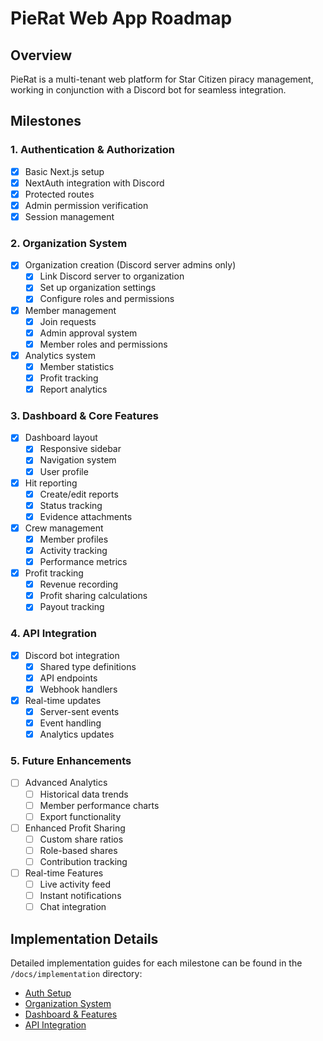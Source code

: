 # PieRat Web App Roadmap

## Overview
PieRat is a multi-tenant web platform for Star Citizen piracy management, working in conjunction with a Discord bot for seamless integration.

## Milestones

### 1. Authentication & Authorization
- [x] Basic Next.js setup
- [x] NextAuth integration with Discord
- [x] Protected routes
- [x] Admin permission verification
- [x] Session management

### 2. Organization System
- [x] Organization creation (Discord server admins only)
  - [x] Link Discord server to organization
  - [x] Set up organization settings
  - [x] Configure roles and permissions
- [x] Member management
  - [x] Join requests
  - [x] Admin approval system
  - [x] Member roles and permissions
- [x] Analytics system
  - [x] Member statistics
  - [x] Profit tracking
  - [x] Report analytics

### 3. Dashboard & Core Features
- [x] Dashboard layout
  - [x] Responsive sidebar
  - [x] Navigation system
  - [x] User profile
- [x] Hit reporting
  - [x] Create/edit reports
  - [x] Status tracking
  - [x] Evidence attachments
- [x] Crew management
  - [x] Member profiles
  - [x] Activity tracking
  - [x] Performance metrics
- [x] Profit tracking
  - [x] Revenue recording
  - [x] Profit sharing calculations
  - [x] Payout tracking

### 4. API Integration
- [x] Discord bot integration
  - [x] Shared type definitions
  - [x] API endpoints
  - [x] Webhook handlers
- [x] Real-time updates
  - [x] Server-sent events
  - [x] Event handling
  - [x] Analytics updates

### 5. Future Enhancements
- [ ] Advanced Analytics
  - [ ] Historical data trends
  - [ ] Member performance charts
  - [ ] Export functionality
- [ ] Enhanced Profit Sharing
  - [ ] Custom share ratios
  - [ ] Role-based shares
  - [ ] Contribution tracking
- [ ] Real-time Features
  - [ ] Live activity feed
  - [ ] Instant notifications
  - [ ] Chat integration

## Implementation Details
Detailed implementation guides for each milestone can be found in the `/docs/implementation` directory:
- [Auth Setup](./implementation/01-auth-setup.md)
- [Organization System](./implementation/02-org-system.md)
- [Dashboard & Features](./implementation/03-dashboard.md)
- [API Integration](./implementation/04-api-integration.md)
